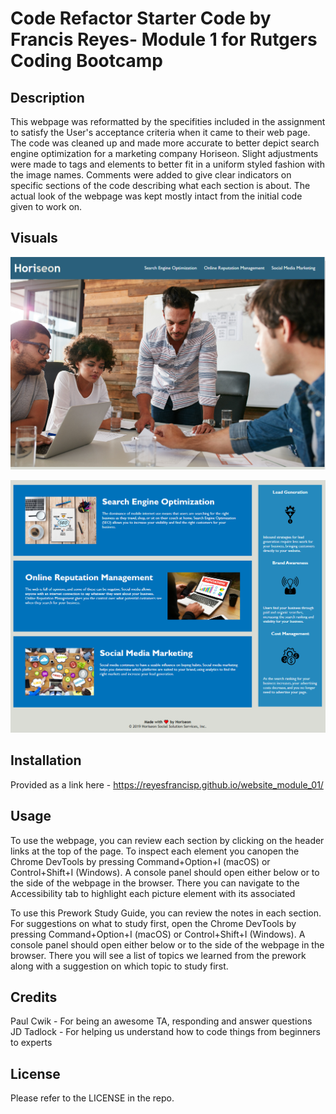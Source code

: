 # Code Refactor Starter Code by Francis Reyes- Module 1 for Rutgers Coding Bootcamp

## Description

This webpage was reformatted by the specifities included in the assignment to satisfy the User's acceptance criteria when it came to their web page. The code was cleaned up and made more accurate to better depict search engine optimization for a marketing company Horiseon. Slight adjustments were made to tags and elements to better fit in a uniform styled fashion with the image names. Comments were added to give clear indicators on specific sections of the code describing what each section is about. The actual look of the webpage was kept mostly intact from the initial code given to work on.

## Visuals

![Webpage Top Half](assets\images\website-module-visual-1.png)

![Webpage Bottom Half](assets\images\website-module-visual-2.png)

## Installation

Provided as a link here - https://reyesfrancisp.github.io/website_module_01/

## Usage

To use the webpage, you can review each section by clicking on the header links at the top of the page. To inspect each element you canopen the Chrome DevTools by pressing Command+Option+I (macOS) or Control+Shift+I (Windows). A console panel should open either below or to the side of the webpage in the browser. There you can navigate to the Accessibility tab to highlight each picture element with its associated 

To use this Prework Study Guide, you can review the notes in each section. For suggestions on what to study first, open the Chrome DevTools by pressing Command+Option+I (macOS) or Control+Shift+I (Windows). A console panel should open either below or to the side of the webpage in the browser. There you will see a list of topics we learned from the prework along with a suggestion on which topic to study first.

## Credits

Paul Cwik - For being an awesome TA, responding and answer questions
JD Tadlock - For helping us understand how to code things from beginners to experts

## License

Please refer to the LICENSE in the repo.
